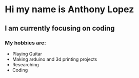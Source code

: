 # Hi my name is Anthony Lopez #
## I am currently focusing on coding ##
### My hobbies are:
- Playing Guitar
- Making arduino and 3d printing projects
- Researching
- Coding
